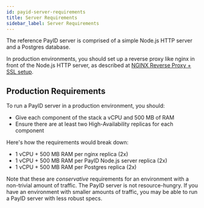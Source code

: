 ```yaml
---
id: payid-server-requirements
title: Server Requirements
sidebar_label: Server Requirements
---
```


The reference PayID server is comprised of a simple Node.js HTTP server and a Postgres database.

In production environments, you should set up a reverse proxy like nginx in front of the Node.js HTTP server, as described at [NGINX Reverse Proxy + SSL setup](remote-deployment#nginx-reverse-proxy--ssl-setup).

## Production Requirements

To run a PayID server in a production environment, you should:

- Give each component of the stack a vCPU and 500 MB of RAM
- Ensure there are at least two High-Availability replicas for each component

Here's how the requirements would break down:

- 1 vCPU + 500 MB RAM per nginx replica (2x)
- 1 vCPU + 500 MB RAM per PayID Node.js server replica (2x)
- 1 vCPU + 500 MB RAM per Postgres replica (2x)

Note that these are _conservative_ requirements for an environment with a non-trivial amount of traffic. The PayID server is not resource-hungry. If you have an environment with smaller amounts of traffic, you may be able to run a PayID server with less robust specs.
